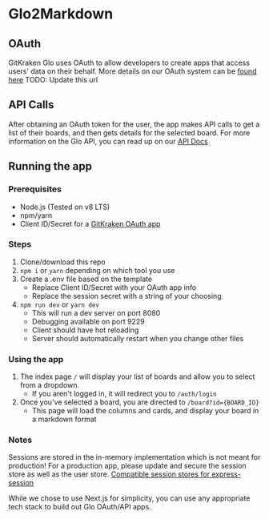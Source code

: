 # Glo2Markdown

## OAuth

GitKraken Glo uses OAuth to allow developers to create apps that access users' data on their behalf.
 More details on our OAuth system can be [found here](https://support.gitkraken.com/oauth/overview) TODO: Update this url

## API Calls

After obtaining an OAuth token for the user, the app makes API calls to get a list of their boards, and then gets details for the selected board. For more information on the Glo API, you can read up on our [API Docs](https://gloapi.gitkraken.com/v2/glo/docs)

## Running the app

### Prerequisites

* Node.js (Tested on v8 LTS)
* npm/yarn
* Client ID/Secret for a [GitKraken OAuth app](https://app.gitkraken.com/oauth_apps)

### Steps

1. Clone/download this repo
2. `npm i` or `yarn` depending on which tool you use
3. Create a .env file based on the template
    * Replace Client ID/Secret with your OAuth app info
    * Replace the session secret with a string of your choosing
4. `npm run dev` or `yarn dev`
    * This will run a dev server on port 8080
    * Debugging available on port 9229
    * Client should have hot reloading
    * Server should automatically restart when you change other files

### Using the app

1. The index page `/` will display your list of boards and allow you to select from a dropdown.
    * If you aren't logged in, it will redirect you to `/auth/login`
2. Once you've selected a board, you are directed to `/board?id={BOARD_ID}`
    * This page will load the columns and cards, and display your board in a markdown format

### Notes

Sessions are stored in the in-memory implementation which is not meant for production! For a production app, please update and secure the session store as well as the user store. [Compatible session stores for express-session](https://www.npmjs.com/package/express-session#compatible-session-stores)

While we chose to use Next.js for simplicity, you can use any appropriate tech stack to build out Glo OAuth/API apps.
